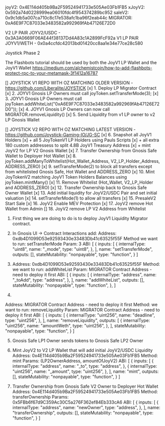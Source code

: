 joyV2:  0x4E114d405b9Ba2F59524941733e505Ae03Fb1FB5
xJoyV2: 0x592a74d0228999ea06010fdc4f954374289bc952
saleV2: 0x9c1db5a007ca710c8c17e538afc1ba96f2eab44c
MIGRATOR: 0xA6E9F7C87033e3483582a992969fAb47126E72D0

V2 LP PAIR JOYV2/USDC - 0x3A3A0669F06AE44f38137Dd4A83c1A2899FcF92a
V1 LP PAIR JOYV1/WETH - 0x0a4ccfdc42013bd01420cc8aa1e34e77ce28c580

Joystick Phase 2

The Flashbots tutorial should be used by both the JoyV1 LP Wallet and the JoyV1 Wallet
https://medium.com/alchemistcoin/how-to-add-flashbots-protect-rpc-to-your-metamask-3f1412a16787

[] JOYSTICK V1 REPO WITH OZ MATCHING OLDER VERSION - https://github.com/Liberalite/JOYSTICK
[x] 1. Deploy LP Migrator Contract
[x] 2. JOYV1 Gnosis LP Owners must call joyToken.setTransferMode(3);
[x] 3. JOYV1 Gnosis LP Owners must call joyToken.addWhiteList("0xA6E9F7C87033e3483582a992969fAb47126E72D0"));
[x] 4. JOYV1 Gnosis LP Owners can now call MIGRATOR.removeLiquidity()
[x] 5. Send Liquidity from v1 LP owner to v2 LP Gnosis Wallet

[] JOYSTICK V2 REPO WITH OZ MATCHING LATEST VERSION - https://github.com/Joystick-Gaming-IO/JG-SC
[x] 6. Snapshot all JoyV1 Holders
  [x] + all 5 JoyTokenV1 LP Holders using Pauls Scripts
  [x] + all extra 180 custom addressess to split 4.8B JoyV1 Treasury Address
  [x] + mint JoyV2 for LP V2 Gnosis Wallet
[x] 7. Transfer Ownership from Gnosis Safe Wallet to Deployer Hot Wallet
[x] 8. joyToken.addManyToWhitelist(Hot_Wallet_Address, V2_LP_Holder_Address, ADDRESS_ZERO)
[x] 9. setTransferMode(2) to block all transfers except from whitelisted Gnosis Safe, Hot Wallet and ADDRESS_ZERO
[x] 10. Mint JoyTokenV2 matching JoyV1 Token Holders Balances using joyToken.mintMany()
[x] 11. Remove Whitelist (Hot_Wallet, V2_LP_Holder and ADDRESS_ZERO)
[x] 12. Transfer Ownership back to Gnosis Safe Owner Wallet
[x] 13. Add initial liquidity for JoyV2/USDC Pair and set initial valuation
[x] 14. setTransferMode(1) to allow all transfers
[x] 15. PresaleV2 Start Sale
[x] 16. JoyV2 Enable MEV Protection
[x] 17. JoyV2 remove Hot Wallet from Admin
[] 18. JoyV2 remove LP V2 Address from Whitelist

1. First thing we are doing to do is to deploy JoyV1 Liquidity Migrator contract.
2. In Gnosis UI -> Contract Interactions add:
Address: 0xdb4D1099D53e92593430e33483Db41c63525f55F
Method we want to run: setTransferMode
Param: 3
ABI:
[
  {
    inputs: [
      {
        internalType: "uint8",
        name: "_mode",
        type: "uint8",
      },
    ],
    name: "setTransferMode",
    outputs: [],
    stateMutability: "nonpayable",
    type: "function",
  }
]

  3. Address: 0xdb4D1099D53e92593430e33483Db41c63525f55F
Method: we want to run: addWhiteList
Param: MIGRATOR Contract Address - need to deploy it first
ABI:
[
    {
    inputs: [
      {
        internalType: "address",
        name: "_toAdd",
        type: "address",
      },
    ],
    name: "addWhiteList",
    outputs: [],
    stateMutability: "nonpayable",
    type: "function",
  },
]

4. 
Address: MIGRATOR Contract Address - need to deploy it first
Method: we want to run: removeLiquidity
Param: MIGRATOR Contract Address - need to deploy it first
ABI:
[
  {
    inputs: [
      {
        internalType: "uint256",
        name: "deadline",
        type: "uint256",
      },
    ],
    name: "removeLiquidity",
    outputs: [
      {
        internalType: "uint256",
        name: "amountWeth",
        type: "uint256",
      },
    ],
    stateMutability: "nonpayable",
    type: "function",
  }
  ]
  
  5. Gnosis Safe LP1 Owner sends tokens to Gnosis Safe LP2 Owner

6. Mint JoyV2 to V2 LP Wallet that will add initial JoyV2/USDC Liquidity
Address: 0x4E114d405b9Ba2F59524941733e505Ae03Fb1FB5
Method: mint
Params: (LP2OwnerAddress, amountOfJoyV2)
ABI:
[ 
 {
    inputs: [
      {
        internalType: "address",
        name: "_to",
        type: "address",
      },
      {
        internalType: "uint256",
        name: "_amount",
        type: "uint256",
      },
    ],
    name: "mint",
    outputs: [],
    stateMutability: "nonpayable",
    type: "function",
  }
]

9. Transfer Ownership from Gnosis Safe V2 Owner to Deployer Hot Wallet
Address: 0x4E114d405b9Ba2F59524941733e505Ae03Fb1FB5
Method: transferOwnership
Params: 0x5FBb6f67d9C359Ac30C5a276F362ef84Eb333cA6
ABI:
[
{
    inputs: [
      {
        internalType: "address",
        name: "newOwner",
        type: "address",
      },
    ],
    name: "transferOwnership",
    outputs: [],
    stateMutability: "nonpayable",
    type: "function",
  }
]